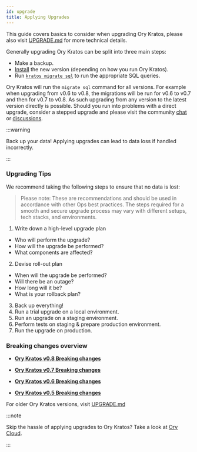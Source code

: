 ```yaml
---
id: upgrade
title: Applying Upgrades
---
```


This guide covers basics to consider when upgrading Ory Kratos, please also
visit [UPGRADE.md](https://github.com/ory/kratos/blob/master/UPGRADE.md) for more technical details.


Generally upgrading Ory Kratos can be split into three main steps: 

- Make a backup.
- [Install](/install.md) the new version (depending on how you run Ory Kratos).
- Run [`kratos migrate sql`](../cli/kratos-migrate-sql.md) to run the appropriate SQL queries. 

Ory Kratos will run the `migrate sql` command for all versions. For example when upgrading from v0.6 to v0.8, the migrations will be run for v0.6 to v0.7 and then for v0.7 to v0.8. As such upgrading from any version to the latest version directly is possible. Should you run into problems with a direct upgrade, consider a stepped upgrade and please visit the community [chat](https://slack.ory.sh/) or [discussions](https://github.com/ory/kratos/discussions).

:::warning 

Back up your data!
Applying upgrades can lead to data loss if handled incorrectly.

:::

### Upgrading Tips 

We recommend taking the following steps to ensure that no data is lost:

>Please note: These are recommendations and should be used in accordance with other Ops best practices. The steps required for a smooth and secure upgrade process may vary with different setups, tech stacks, and environments. 

1. Write down a high-level upgrade plan
- Who will perform the upgrade?
- How will the upgrade be performed?
- What components are affected? 
2. Devise roll-out plan
- When will the upgrade be performed? 
- Will there be an outage? 
- How long will it be? 
- What is your rollback plan?
3. Back up everything!
4. Run a trial upgrade on a local environment.
5. Run an upgrade on a staging environment.
6.  Perform tests on staging & prepare production environment.
7. Run the upgrade on production.

### Breaking changes overview

- __[Ory Kratos v0.8 Breaking changes](https://github.com/ory/kratos/blob/v0.8.0-alpha.1/CHANGELOG.md#breaking-changes)__

- __[Ory Kratos v0.7 Breaking changes](https://github.com/ory/kratos/blob/v0.7.0-alpha.1/CHANGELOG.md#breaking-changes)__

- __[Ory Kratos v0.6 Breaking changes](https://github.com/ory/kratos/blob/v0.6.0-alpha.1/CHANGELOG.md#breaking-changes)__

- __[Ory Kratos v0.5 Breaking changes](https://github.com/ory/kratos/blob/v0.5.0-alpha.1/CHANGELOG.md#breaking-changes)__

For older Ory Kratos versions, visit [UPGRADE.md](https://github.com/ory/kratos/blob/master/UPGRADE.md)

:::note 

Skip the hassle of applying upgrades to Ory Kratos? 
Take a look at [Ory Cloud](https://www.ory.sh/docs/#ory-cloud).

::: 